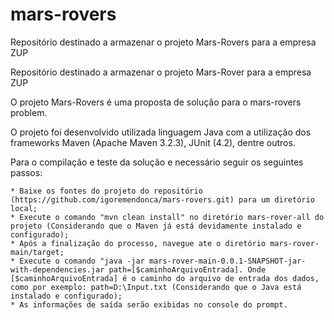 # mars-rovers
Repositório destinado a armazenar o projeto Mars-Rovers para a empresa ZUP

Repositório destinado a armazenar o projeto Mars-Rover para a empresa ZUP

O projeto Mars-Rovers é uma proposta de solução para o mars-rovers problem.

O projeto foi desenvolvido utilizada linguagem Java com a utilização dos frameworks Maven (Apache Maven 3.2.3), JUnit (4.2), dentre outros.

Para o compilação e teste da solução e necessário seguir os seguintes passos:

    * Baixe os fontes do projeto do repositório (https://github.com/igoremendonca/mars-rovers.git) para um diretório local;
    * Execute o comando "mvn clean install" no diretório mars-rover-all do projeto (Considerando que o Maven já está devidamente instalado e configurado);
    * Após a finalização do processo, navegue ate o diretório mars-rover-main/target;
    * Execute o comando "java -jar mars-rover-main-0.0.1-SNAPSHOT-jar-with-dependencies.jar path=[$caminhoArquivoEntrada]. Onde [$caminhoArquivoEntrada] é o caminho do arquivo de entrada dos dados, como por exemplo: path=D:\Input.txt (Considerando que o Java está instalado e configurado);
    * As informações de saída serão exibidas no console do prompt.
